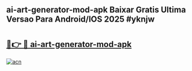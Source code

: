 ## ai-art-generator-mod-apk Baixar Gratis Ultima Versao Para Android/IOS 2025 #yknjw

# <h2><a href="https://ainizakaria.my?title=ai-art-generator-mod-apk&ref=20M">🔗👉 🔴 ai-art-generator-mod-apk</a></h2>

[![acn](https://github.com/user-attachments/assets/0f9c940e-d8b0-45ae-aac7-cd30a18b3e1c)](https://ainizakaria.my?title=ai-art-generator-mod-apk&ref=20M)

